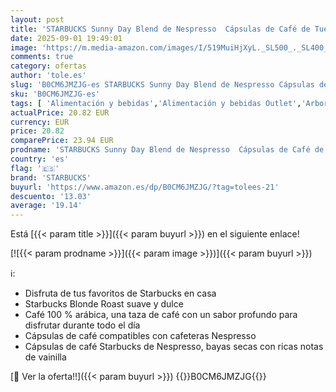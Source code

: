 ```yaml
---
layout: post
title: 'STARBUCKS Sunny Day Blend de Nespresso  Cápsulas de Café de Tueste Suave 6 x 10  60 Cápsulas '
date: 2025-09-01 19:49:01
image: 'https://m.media-amazon.com/images/I/519MuiHjXyL._SL500_._SL400_.jpg'
comments: true
category: ofertas
author: 'tole.es'
slug: 'B0CM6JMZJG-es STARBUCKS Sunny Day Blend de Nespresso Cápsulas de Café de...'
sku: 'B0CM6JMZJG-es'
tags: [ 'Alimentación y bebidas','Alimentación y bebidas Outlet','Arborist Merchandising Root','Café','Café para Nespresso','Café para máquinas Nespresso','Café, té y bebidas','Cápsulas de café','Novedades en Alimentación y bebidas','Self Service','Special Features Stores','dd53b5bc-bcd1-4c9b-ab43-793ed912ccdd_0','dd53b5bc-bcd1-4c9b-ab43-793ed912ccdd_1301','dd53b5bc-bcd1-4c9b-ab43-793ed912ccdd_2401','dd53b5bc-bcd1-4c9b-ab43-793ed912ccdd_6001','dd53b5bc-bcd1-4c9b-ab43-793ed912ccdd_8801','dd53b5bc-bcd1-4c9b-ab43-793ed912ccdd_901','nespresso','starbucks','🇪🇸', ]
actualPrice: 20.82 EUR
currency: EUR
price: 20.82
comparePrice: 23.94 EUR
prodname: 'STARBUCKS Sunny Day Blend de Nespresso  Cápsulas de Café de Tueste Suave 6 x 10  60 Cápsulas '
country: 'es'
flag: '🇪🇸'
brand: 'STARBUCKS'
buyurl: 'https://www.amazon.es/dp/B0CM6JMZJG/?tag=tolees-21'
descuento: '13.03'
average: '19.14'
---
```


Está [{{< param title >}}]({{< param buyurl >}}) en el siguiente enlace!

[![{{< param prodname >}}]({{< param image >}})]({{< param buyurl >}})

ℹ️:

- Disfruta de tus favoritos de Starbucks en casa
- Starbucks Blonde Roast suave y dulce
- Café 100 % arábica, una taza de café con un sabor profundo para disfrutar durante todo el día
- Cápsulas de café compatibles con cafeteras Nespresso
- Cápsulas de café Starbucks de Nespresso, bayas secas con ricas notas de vainilla

[🛒 Ver la oferta!!]({{< param buyurl >}})
{{<world>}}B0CM6JMZJG{{</world>}}
